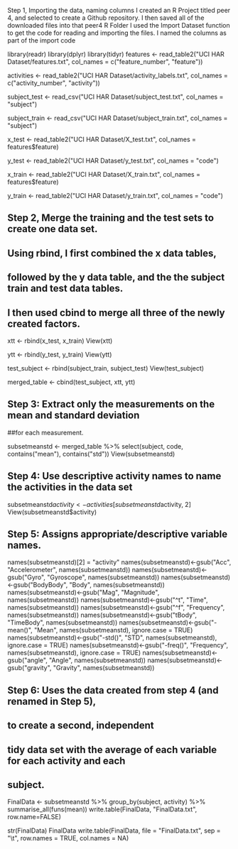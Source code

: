 Step 1, Importing the data, naming columns
I created an R Project titled peer 4, and selected to create a Github 
repository. I then saved all of the downloaded files into that peer4 R Folder
I used the Import Dataset function to get the code for reading and importing
the files.
I named the columns as part of the import code

library(readr)
library(dplyr)
library(tidyr)
features <- read_table2("UCI HAR Dataset/features.txt", 
                        col_names = c("feature_number", "feature"))

activities <- read_table2("UCI HAR Dataset/activity_labels.txt", 
                          col_names = c("activity_number", "activity"))

subject_test <- read_csv("UCI HAR Dataset/subject_test.txt", 
                         col_names = "subject")

subject_train <- read_csv("UCI HAR Dataset/subject_train.txt", 
                          col_names = "subject")

x_test <- read_table2("UCI HAR Dataset/X_test.txt", 
                      col_names = features$feature)

y_test <- read_table2("UCI HAR Dataset/y_test.txt",
                        col_names = "code")

x_train <- read_table2("UCI HAR Dataset/X_train.txt", 
                      col_names = features$feature)

y_train <- read_table2("UCI HAR Dataset/y_train.txt",
                      col_names = "code")

## Step 2, Merge the training and the test sets to create one data set.
## Using rbind, I first combined the x data tables, 
## followed by the y data table, and the the subject train and test data tables.
## I then used cbind to merge all three of the newly created factors.

xtt <- rbind(x_test, x_train)
View(xtt)

ytt <- rbind(y_test, y_train)
View(ytt)

test_subject <- rbind(subject_train, subject_test)
View(test_subject)

merged_table <- cbind(test_subject, xtt, ytt)

## Step 3: Extract only the measurements on the mean and standard deviation 
##for each measurement.

subsetmeanstd <- merged_table %>% 
        select(subject, code, contains("mean"), contains("std"))
View(subsetmeanstd)


## Step 4: Use descriptive activity names to name the activities in the data set

subsetmeanstd$activity <- activities[subsetmeanstd$activity, 2]
View(subsetmeanstd$activity)

## Step 5: Assigns appropriate/descriptive variable names. 
names(subsetmeanstd)[2] = "activity"
names(subsetmeanstd)<-gsub("Acc", "Accelerometer", names(subsetmeanstd))
names(subsetmeanstd)<-gsub("Gyro", "Gyroscope", names(subsetmeanstd))
names(subsetmeanstd)<-gsub("BodyBody", "Body", names(subsetmeanstd))
names(subsetmeanstd)<-gsub("Mag", "Magnitude", names(subsetmeanstd))
names(subsetmeanstd)<-gsub("^t", "Time", names(subsetmeanstd))
names(subsetmeanstd)<-gsub("^f", "Frequency", names(subsetmeanstd))
names(subsetmeanstd)<-gsub("tBody", "TimeBody", names(subsetmeanstd))
names(subsetmeanstd)<-gsub("-mean()", "Mean", names(subsetmeanstd), ignore.case = TRUE)
names(subsetmeanstd)<-gsub("-std()", "STD", names(subsetmeanstd), ignore.case = TRUE)
names(subsetmeanstd)<-gsub("-freq()", "Frequency", names(subsetmeanstd), ignore.case = TRUE)
names(subsetmeanstd)<-gsub("angle", "Angle", names(subsetmeanstd))
names(subsetmeanstd)<-gsub("gravity", "Gravity", names(subsetmeanstd))

## Step 6: Uses the data created from step 4 (and renamed in Step 5), 
## to create a second, independent 
## tidy data set with the average of each variable for each activity and each 
## subject.

FinalData <- subsetmeanstd %>%
        group_by(subject, activity) %>%
        summarise_all(funs(mean))
write.table(FinalData, "FinalData.txt", row.name=FALSE)

str(FinalData)
FinalData
write.table(FinalData, file = "FinalData.txt", sep = "\t", row.names = TRUE,
            col.names = NA)
